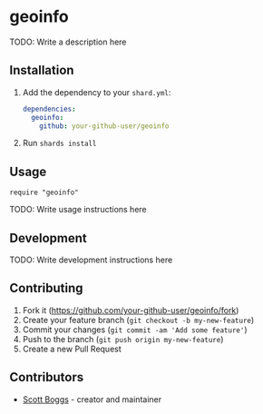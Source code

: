 # geoinfo

TODO: Write a description here

## Installation

1. Add the dependency to your `shard.yml`:

   ```yaml
   dependencies:
     geoinfo:
       github: your-github-user/geoinfo
   ```

2. Run `shards install`

## Usage

```crystal
require "geoinfo"
```

TODO: Write usage instructions here

## Development

TODO: Write development instructions here

## Contributing

1. Fork it (<https://github.com/your-github-user/geoinfo/fork>)
2. Create your feature branch (`git checkout -b my-new-feature`)
3. Commit your changes (`git commit -am 'Add some feature'`)
4. Push to the branch (`git push origin my-new-feature`)
5. Create a new Pull Request

## Contributors

- [Scott Boggs](https://github.com/your-github-user) - creator and maintainer
